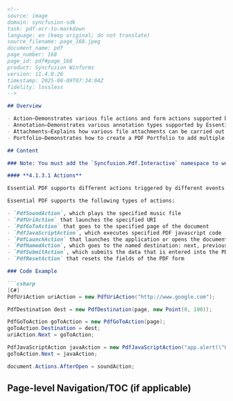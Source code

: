 ```markdown
<!--
source: image
domain: syncfusion-sdk
task: pdf-ocr-to-markdown
language: en (keep original; do not translate)
source_filename: page_168.jpeg
document_name: pdf
page_number: 168
page_id: pdf#page_168
product: Syncfusion Winforms
version: 11.4.0.26
timestamp: 2025-08-09T07:34:04Z
fidelity: lossless
-->

## Overview

- Action—Demonstrates various file actions and form actions supported by Essential PDF.
- Annotation—Demonstrates various annotation types supported by Essential PDF.
- Attachments—Explains how various file attachments can be carried out by using Essential PDF.
- Portfolio—Demonstrates how to create a PDF Portfolio to add multiple files of different formats, created in different applications.

## Content

### Note: You must add the `Syncfusion.Pdf.Interactive` namespace to work with interactive features.

#### **4.1.3.1 Actions**

Essential PDF supports different actions triggered by different events and user interaction. There are a lot of possible actions such as playing a particular sound or movie, launching an application or URI, and so on.

Essential PDF supports the following types of actions:

- `PdfSoundAction`, which plays the specified music file
- `PdfUriAction` that launches the specified URI
- `PdfGoToAction` that goes to the specified page of the document
- `PdfJavaScriptAction`, which executes specified PDF javascript code
- `PdfLaunchAction` that launches the application or opens the document
- `PdfNamedAction`, which goes to the named destination: next, previous, first, or last page
- `PdfSubmitAction`, which submits the data that is entered into the PDF form
- `PdfResetAction` that resets the fields of the PDF form

### Code Example

```csharp
[C#]
PdfUriAction uriAction = new PdfUriAction("http://www.google.com");

PdfDestination dest = new PdfDestination(page, new Point(0, 100));

PdfGoToAction goToAction = new PdfGoToAction(page);
goToAction.Destination = dest;
uriAction.Next = goToAction;

PdfJavaScriptAction javaAction = new PdfJavaScriptAction("app.alert(\"Hello \\\")");
goToAction.Next = javaAction;

document.Actions.AfterOpen = soundAction;
```

## Page-level Navigation/TOC (if applicable)
<!-- tags: [Essential PDF, actions, annotations, attachments, portfolio, interactive features, Syncfusion Winforms, version 11.4.0.26] keywords: [Syncfusion.Pdf.Interactive, PdfSoundAction, PdfUriAction, PdfGoToAction, PdfJavaScriptAction, PdfLaunchAction, PdfNamedAction, PdfSubmitAction, PdfResetAction, document.Actions.AfterOpen, PdfDestination, navitation] -->
```